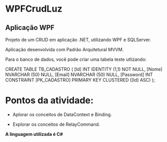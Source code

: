 # WPFCrudLuz

## **Aplicação WPF**

Projeto de um CRUD em aplicação .NET, utilizando WPF e SQLServer.

Aplicação desenvolvida com Padrão Arquitetural MVVM. 

Para o banco de dados, você pode criar uma tabela teste utlizando:

CREATE TABLE TB_CADASTRO (
[Id] INT IDENTITY (1,1) NOT NULL,
[Nome] NVARCHAR (50) NULL,
[Email] NVARCHAR (50) NULL,
[Password] INT
CONSTRAINT [PK_CADASTRO] PRIMARY KEY CLUSTERED ([Id] ASC)
);

# **Pontos da atividade:** 

- Aplorar os conceitos de DataContext e Binding.

- Explorar os conceitos de RelayCommand.



**A linguagem utilizada é C#**
